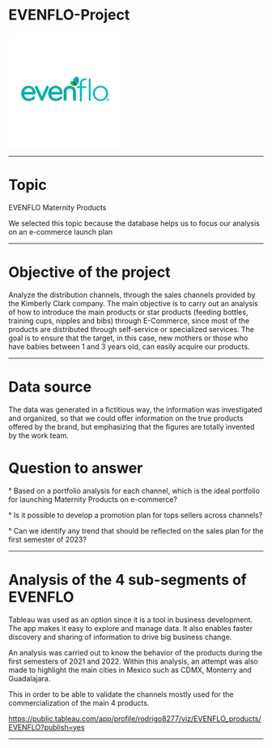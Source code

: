 # EVENFLO-Project

![image](https://github.com/RodrigoCR25/EVENFLO-project/blob/main/Brand_evenflo.png)
________________________________________________________________________________________________________________________________________________________________

# Topic

EVENFLO Maternity Products

We selected this topic because the database helps us to focus our analysis on an e-commerce launch plan
________________________________________________________________________________________________________________________________________________________________

# Objective of the project

Analyze the distribution channels, through the sales channels provided by the Kimberly Clark company. The main objective is to carry out an analysis of how to introduce the main products or star products (feeding bottles, training cups, nipples and bibs) through E-Commerce, since most of the products are distributed through self-service or specialized services. The goal is to ensure that the target, in this case, new mothers or those who have babies between 1 and 3 years old, can easily acquire our products.
________________________________________________________________________________________________________________________________________________________________

# Data source

The data was generated in a fictitious way, the information was investigated and organized, so that we could offer information on the true products offered by the brand, but emphasizing that the figures are totally invented by the work team.

# Question to answer

° Based on a portfolio analysis for each channel, which is the ideal portfolio for launching Maternity Products on e-commerce?

° Is it possible to develop a promotion plan for tops sellers across channels?

° Can we identify any trend that should be reflected on the sales plan for the first semester of 2023?

_____________________________________________________________________________________________________________________________________________________________

# Analysis of the 4 sub-segments of EVENFLO

Tableau was used as an option since it is a tool in business development. The app makes it easy to explore and manage data. It also enables faster discovery and sharing of information to drive big business change.

An analysis was carried out to know the behavior of the products during the first semesters of 2021 and 2022. Within this analysis, an attempt was also made to highlight the main cities in Mexico such as CDMX, Monterry and Guadalajara.

This in order to be able to validate the channels mostly used for the commercialization of the main 4 products.

https://public.tableau.com/app/profile/rodrigo8277/viz/EVENFLO_products/EVENFLO?publish=yes
_____________________________________________________________________________________________________________________________________________________________




